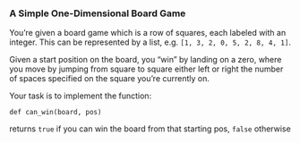 ### A Simple One-Dimensional Board Game

You’re given a board game which is a row of squares, each labeled with an integer. This can be represented by a list, e.g. `[1, 3, 2, 0, 5, 2, 8, 4, 1]`.

Given a start position on the board, you “win” by landing on a zero, where you move by jumping from square to square either left or right the number of spaces specified on the square you’re currently on.

Your task is to implement the function:

    def can_win(board, pos)

returns `true` if you can win the board from that starting pos, `false` otherwise
